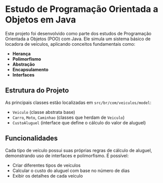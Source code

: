 # Estudo de Programação Orientada a Objetos em Java

Este projeto foi desenvolvido como parte dos estudos de Programação Orientada a Objetos (POO) com Java. Ele simula um sistema básico de locadora de veículos, aplicando conceitos fundamentais como:

- **Herança**
- **Polimorfismo**
- **Abstração**
- **Encapsulamento**
- **Interfaces**

## Estrutura do Projeto

As principais classes estão localizadas em `src/br/com/veiculos/model`:

- `Veiculo` (classe abstrata base)
- `Carro`, `Moto`, `Caminhao` (classes que herdam de `Veiculo`)
- `CustoAluguel` (interface que define o cálculo do valor de aluguel)

## Funcionalidades

Cada tipo de veículo possui suas próprias regras de cálculo de aluguel, demonstrando uso de interfaces e polimorfismo. É possível:

- Criar diferentes tipos de veículos
- Calcular o custo do aluguel com base no número de dias
- Exibir os detalhes de cada veículo

